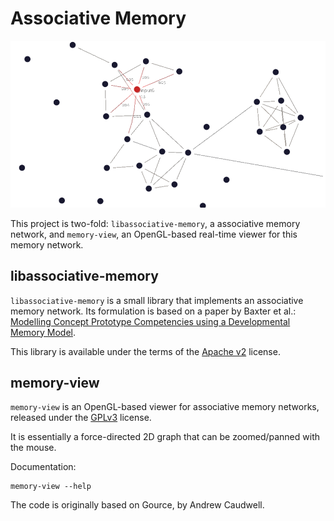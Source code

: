 Associative Memory
==================

![Screenshot of memory-view](doc/screenshot.png)

This project is two-fold: `libassociative-memory`, a associative memory network,
and `memory-view`, an OpenGL-based real-time viewer for this memory network.

libassociative-memory
---------------------

`libassociative-memory` is a small library that implements an associative memory
network. Its formulation is based on a paper by Baxter et al.: [Modelling
Concept Prototype Competencies using a Developmental Memory
Model](dx.doi.org/10.2478/s13230-013-0105-9).

This library is available under the terms of the [Apache v2](LICENSE) license.

memory-view
-----------


`memory-view` is an OpenGL-based viewer for associative memory networks,
released under the [GPLv3](src-viz/LICENSE) license.


It is essentially a force-directed 2D graph that can be zoomed/panned with the
mouse.

Documentation:
```
memory-view --help
```

The code is originally based on Gource, by Andrew Caudwell.
